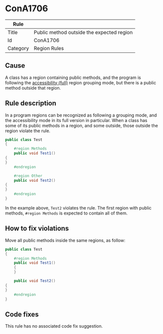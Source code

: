# ConA1706

Rule | &nbsp;
------------ | -------------
Title | Public method outside the expected region
Id | ConA1706
Category | Region Rules

## Cause

A class has a region containing public methods, and the program is following the [accessibility (full)](RegionGroupingModes.md) region grouping mode, but there is a public method outside that region.

## Rule description

In a program regions can be recognized as following a grouping mode, and the accessibility mode in its full version in particular. When a class has some of its public methods in a region, and some outside, those outside the region violate the rule.
 
````csharp
public class Test
{
    #region Methods
    public void Test1()
{
}
    #endregion

    #region Other
    public void Test2()
{
}
    #endregion
}
````

In the example above, `Test2` violates the rule. The first region with public methods, `#region Methods` is expected to contain all of them.

## How to fix violations

Move all public methods inside the same regions, as follow:
 
````csharp
public class Test
{
    #region Methods
    public void Test1()
    {
    }

    public void Test2()
{
}
    #endregion
}
````

## Code fixes

This rule has no associated code fix suggestion.
